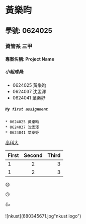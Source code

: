 # 黃樂昀

## 學號: 0624025 

### 資管系 三甲

#### 專案名稱: Project Name

##### 小組成員: 

  * 0624025 黃樂昀
  * 0624037 沈孟澤
  * 0624041 葉秦妤
  
##### `My first assignment`

```
* 0624025 黃樂昀
* 0624037 沈孟澤
* 0624041 葉秦妤
```
[高科大](https://www.nkust.edu.tw/)

| First | Second | Third |
|:------|:------:|------:|
|1 | 2 | 3  |
|1 | 2 | 3  |

:smile:

:cry:

:+1:

![nkust](680345671.jpg"nkust logo")
